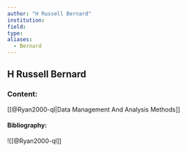 ```yaml
---
author: "H Russell Bernard"
institution:
field:
type:
aliases:
  - Bernard
---
```


## H Russell Bernard

### Content:
[[@Ryan2000-ql|Data Management And Analysis Methods]]

#### Bibliography:

![[@Ryan2000-ql]]